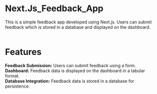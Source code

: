 # Next.Js_Feedback_App
This is a simple feedback app developed using Next.js. Users can submit feedback which is stored in a database and displayed on the dashboard.
<br>
<br>
<b><h1>Features</h1></b>
<strong>Feedback Submission:</strong> Users can submit feedback using a form.<br>
<strong>Dashboard:</strong> Feedback data is displayed on the dashboard in a tabular format.<br>
<strong>Database Integration:</strong> Feedback data is stored in a database for persistence.<br>
